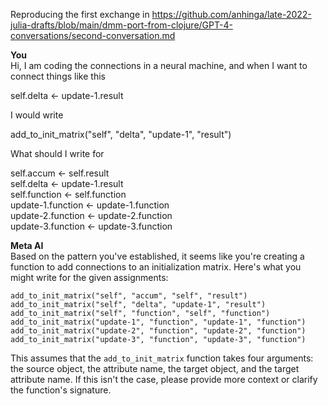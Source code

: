 Reproducing the first exchange in https://github.com/anhinga/late-2022-julia-drafts/blob/main/dmm-port-from-clojure/GPT-4-conversations/second-conversation.md

**You**  
Hi, I am coding the connections in a neural machine, and when I want to connect things like this

self.delta <- update-1.result

I would write

add_to_init_matrix("self", "delta", "update-1", "result")

What should I write for

self.accum <- self.result  
self.delta <- update-1.result  
self.function <- self.function  
update-1.function <- update-1.function  
update-2.function <- update-2.function  
update-3.function <- update-3.function

**Meta AI**  
Based on the pattern you've established, it seems like you're creating a function to add connections to an initialization matrix. Here's what you might write for the given assignments:

```
add_to_init_matrix("self", "accum", "self", "result")
add_to_init_matrix("self", "delta", "update-1", "result")
add_to_init_matrix("self", "function", "self", "function")
add_to_init_matrix("update-1", "function", "update-1", "function")
add_to_init_matrix("update-2", "function", "update-2", "function")
add_to_init_matrix("update-3", "function", "update-3", "function")
```

This assumes that the `add_to_init_matrix` function takes four arguments: the source object, the attribute name, the target object, and the target attribute name. If this isn't the case, please provide more context or clarify the function's signature.

